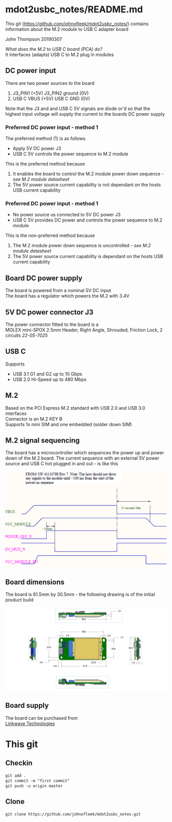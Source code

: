 # mdot2usbc_notes/README.md
This git (https://github.com/johnofleek/mdot2usbc_notes/) contains information about the M.2 module to USB C adapter board

John Thompson 20190307

*What does the M.2 to USB C board (PCA) do?*   
It interfaces (adapts) USB C to M.2 plug in modules  


## DC power input
There are two power sources to the board  
1. J3_PIN1 (+5V) J3_PIN2 ground (0V)  
2. USB C VBUS (+5V) USB C GND (0V)  

Note that the J3 and and USB C 5V signals are diode or'd so that the highest input voltage will supply the current to the boards DC power supply  

### Preferred DC power input - method 1
The preferred method (1) is as follows
* Apply 5V DC power J3
* USB C 5V controls the power sequence to M.2 module  
  
This is the preferred method because  
1. It enables the board to control the M.2 module power down sequence - *see M.2 module datasheet*  
2. The 5V power source current capability is not dependant on the hosts USB current capability

### Preferred DC power input - method 1
* No power source us connected to 5V DC power J3
* USB C 5V provides DC power and controls the power sequence to M.2 module

This is the non-preferred method because  
1. The M.2 module power down sequence is uncontrolled - *see M.2 module datasheet*  
2. The 5V power source current capability is dependant on the hosts USB current capability

  
## Board DC power supply
The board is powered from a nominal 5V DC input  
The board has a regulator which powers the M.2 with 3.4V  

## 5V DC power connector J3
The power connector fitted to the board is a  
MOLEX mini-SPOX  2.5mm Header, Right Angle, Shrouded, Friction Lock, 2 circuits *22-05-7025*

## USB C  
Supports
* USB 3.1 G1 and G2 up to 10 Gbps  
* USB 2.0 Hi-Speed up to 480 Mbps  

## M.2  
Based on the PCI Express M.2 standard with USB 2.0 and USB 3.0 interfaces  
Connector is an M.2 KEY B  
Supports 1x mini SIM and one embedded (solder down SIM)  

## M.2 signal sequencing  
The board has a microcontroller which sequences the power up and power down of the M.2 board. The current sequence with an external 5V power source and USB C hot plugged in and out - is like this  

![Image of power sequence](https://github.com/johnofleek/mdot2usbc_notes/blob/master/M_2_sequence20190307.png)  

## Board dimensions
The board is 61.5mm by 30.5mm - the following drawing is of the initial product build  

![Image of board](https://github.com/johnofleek/mdot2usbc_notes/blob/master/M2PCB_20190306.jpg)  

## Board supply
The board can be purchased from   
[Linkwave Technologies](http://linkwave.co.uk)   


# This git
## Checkin
```
git add .
git commit -m "first commit"
git push -u origin master
```

## Clone
```
git clone https://github.com/johnofleek/mdot2usbc_notes.git
```

